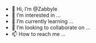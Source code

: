- 👋 Hi, I’m @Zabbyle
- 👀 I’m interested in ...
- 🌱 I’m currently learning ...
- 💞️ I’m looking to collaborate on ...
- 📫 How to reach me ...

<!---
Zabbyle/Zabbyle is a ✨ special ✨ repository because its `README.md` (this file) appears on your GitHub profile.
You can click the Preview link to take a look at your changes.
--->
